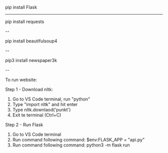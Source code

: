pip install Flask

---

pip install requests

-- 

pip install beautifulsoup4

--

pip3 install newspaper3k

--

To run website:

Step 1 - Download nltk:
1. Go to VS Code terminal, run "python"
2. Type "import nltk" and hit enter
3. Type nltk.downlaod('punkt')
4. Exit te terminal (Ctrl+C)


Step 2 - Run Flask
1. Go to VS Code terminal
2. Run command following command:
	 $env:FLASK_APP = "api.py"
3. Run command following command:
	python3 -m flask run
